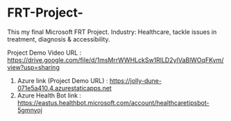 # FRT-Project-
This my final Microsoft FRT Project.
Industry: Healthcare, tackle issues in treatment, diagnosis & accessibility.

Project Demo Video URL : https://drive.google.com/file/d/1msMrrWWHLckSw1RlLD2yIVaBlWOqFKym/view?usp=sharing 
1. Azure link (Project Demo URL) : https://jolly-dune-071e5a410.4.azurestaticapps.net
2. Azure Health Bot link : https://eastus.healthbot.microsoft.com/account/healthcaretipsbot-5gmnyoj
